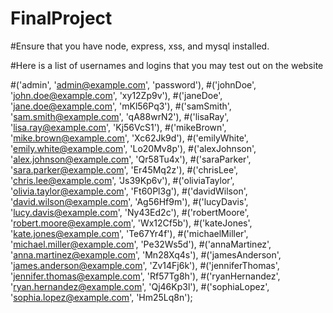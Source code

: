 # FinalProject


#Ensure that you have node, express, xss, and mysql installed.

#Here is a list of usernames and logins that you may test out on the website

#('admin', 'admin@example.com', 'password'),
#('johnDoe', 'john.doe@example.com', 'xy12Zp9v'),
#('janeDoe', 'jane.doe@example.com', 'mKl56Pq3'),
#('samSmith', 'sam.smith@example.com', 'qA88wrN2'),
#('lisaRay', 'lisa.ray@example.com', 'Kj56VcS1'),
#('mikeBrown', 'mike.brown@example.com', 'Xc62Jk9d'),
#('emilyWhite', 'emily.white@example.com', 'Lo20Mv8p'),
#('alexJohnson', 'alex.johnson@example.com', 'Qr58Tu4x'),
#('saraParker', 'sara.parker@example.com', 'Er45Mq2z'),
#('chrisLee', 'chris.lee@example.com', 'Js39Kp6v'),
#('oliviaTaylor', 'olivia.taylor@example.com', 'Ft60Pl3g'),
#('davidWilson', 'david.wilson@example.com', 'Ag56Hf9m'),
#('lucyDavis', 'lucy.davis@example.com', 'Ny43Ed2c'),
#('robertMoore', 'robert.moore@example.com', 'Wx12Cf5b'),
#('kateJones', 'kate.jones@example.com', 'Te67Yr4f'),
#('michaelMiller', 'michael.miller@example.com', 'Pe32Ws5d'),
#('annaMartinez', 'anna.martinez@example.com', 'Mn28Xq4s'),
#('jamesAnderson', 'james.anderson@example.com', 'Zv14Fj6k'),
#('jenniferThomas', 'jennifer.thomas@example.com', 'Rf57Tg8h'),
#('ryanHernandez', 'ryan.hernandez@example.com', 'Qj46Kp3l'),
#('sophiaLopez', 'sophia.lopez@example.com', 'Hm25Lq8n');
